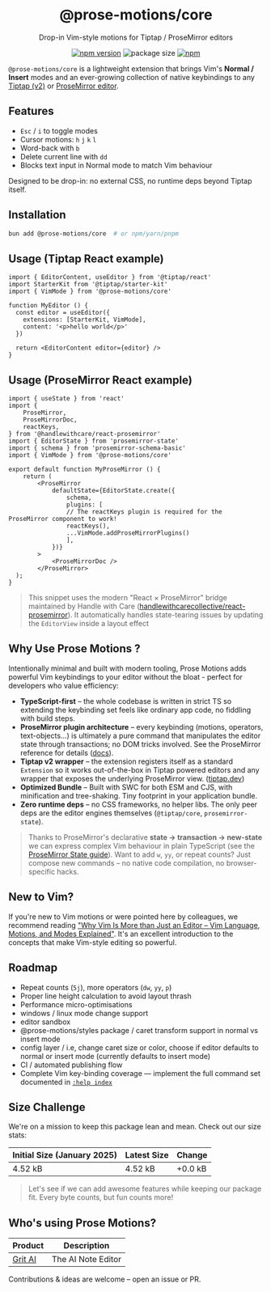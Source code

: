 <div align="center">
  <h1>@prose-motions/core</h1>
  <p>Drop-in Vim-style motions for Tiptap / ProseMirror editors</p>

  [![npm version](https://img.shields.io/npm/v/@prose-motions/core)](https://www.npmjs.com/package/@prose-motions/core)
  ![package size](https://img.shields.io/badge/size-4.52%20kB-brightgreen)
  [![npm](https://img.shields.io/npm/l/@prose-motions/core)](https://www.npmjs.com/package/@prose-motions/core)
</div>

`@prose-motions/core` is a lightweight extension that brings Vim's **Normal / Insert** modes and an ever-growing collection of native keybindings to any [Tiptap (v2)](https://tiptap.dev) or [ProseMirror editor](https://prosemirror.net).

## Features

 - `Esc` / `i` to toggle modes
 - Cursor motions: `h` `j` `k` `l`
 - Word-back with `b`
 - Delete current line with `dd`
 - Blocks text input in Normal mode to match Vim behaviour

Designed to be drop-in: no external CSS, no runtime deps beyond Tiptap itself.

## Installation

```bash
bun add @prose-motions/core  # or npm/yarn/pnpm
```

## Usage (Tiptap React example)

```tsx
import { EditorContent, useEditor } from '@tiptap/react'
import StarterKit from '@tiptap/starter-kit'
import { VimMode } from '@prose-motions/core'

function MyEditor () {
  const editor = useEditor({
    extensions: [StarterKit, VimMode],
    content: '<p>hello world</p>'
  })

  return <EditorContent editor={editor} />
}
```

## Usage (ProseMirror React example)

```tsx
import { useState } from 'react'
import {
	ProseMirror,
	ProseMirrorDoc,
	reactKeys,
} from '@handlewithcare/react-prosemirror'
import { EditorState } from 'prosemirror-state'
import { schema } from 'prosemirror-schema-basic'
import { VimMode } from '@prose-motions/core'

export default function MyProseMirror () {
    return (
        <ProseMirror
            defaultState={EditorState.create({
                schema,
                plugins: [
                // The reactKeys plugin is required for the ProseMirror component to work!
                reactKeys(),
                ...VimMode.addProseMirrorPlugins()
                ],
            })}
        >
            <ProseMirrorDoc />
        </ProseMirror>
  );
}
```

> This snippet uses the modern "React × ProseMirror" bridge maintained by Handle with Care ([handlewithcarecollective/react-prosemirror](https://github.com/handlewithcarecollective/react-prosemirror)). It automatically handles state-tearing issues by updating the `EditorView` inside a layout effect

## Why Use Prose Motions ?

Intentionally minimal and built with modern tooling, Prose Motions adds powerful Vim keybindings to your editor without the bloat - perfect for developers who value efficiency:

- **TypeScript-first** – the whole codebase is written in strict TS so extending the keybinding set feels like ordinary app code, no fiddling with build steps.
- **ProseMirror plugin architecture** – every keybinding (motions, operators, text-objects…) is ultimately a pure command that manipulates the editor state through transactions; no DOM tricks involved. See the ProseMirror reference for details ([docs](https://prosemirror.net/docs/ref/)).
- **Tiptap v2 wrapper** – the extension registers itself as a standard `Extension` so it works out-of-the-box in Tiptap powered editors and any wrapper that exposes the underlying ProseMirror view. ([tiptap.dev](https://tiptap.dev/guide/introduction))
- **Optimized Bundle** – Built with SWC for both ESM and CJS, with minification and tree-shaking. Tiny footprint in your application bundle.
- **Zero runtime deps** – no CSS frameworks, no helper libs. The only peer deps are the editor engines themselves (`@tiptap/core`, `prosemirror-state`).

> Thanks to ProseMirror's declarative **state → transaction → new-state** we can express complex Vim behaviour in plain TypeScript (see the [ProseMirror State guide](https://prosemirror.net/docs/guide/#state)). Want to add `w`, `yy`, or repeat counts? Just compose new commands – no native code compilation, no browser-specific hacks.

  ##  New to Vim?

  If you're new to Vim motions or were pointed here by colleagues, we recommend reading ["Why Vim Is More than Just an Editor – Vim Language, Motions, and Modes Explained"](https://www.freecodecamp.org/news/vim-language-and-motions-explained/). It's an excellent introduction to the concepts that make Vim-style editing so powerful.

## Roadmap

- Repeat counts (`5j`), more operators (`dw`, `yy`, `p`)
- Proper line height calculation to avoid layout thrash
- Performance micro-optimisations
- windows / linux mode change support
- editor sandbox
- @prose-motions/styles package / caret transform support in normal vs insert mode
- config layer / i.e, change caret size or color, choose if editor defaults to normal or insert mode (currently defaults to insert mode)
- CI / automated publishing flow
- Complete Vim key-binding coverage — implement the full command set documented in [`:help index`](https://vimhelp.org/index.txt.html)

## Size Challenge

We're on a mission to keep this package lean and mean. Check out our size stats:

| Initial Size (January 2025) | Latest Size | Change |
|-------------------------|-------------|---------|
| 4.52 kB | 4.52 kB | +0.0 kB |

> Let's see if we can add awesome features while keeping our package fit. Every byte counts, but fun counts more!

## Who's using Prose Motions?

| Product | Description |
|---------|-------------|
| [Grit AI](https://gritai.app/) | The AI Note Editor |

Contributions & ideas are welcome – open an issue or PR.

